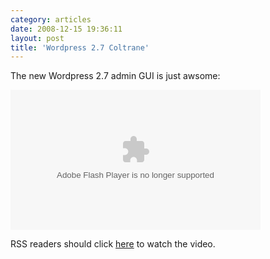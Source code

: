 ```yaml
---
category: articles
date: 2008-12-15 19:36:11
layout: post
title: 'Wordpress 2.7 Coltrane'
---
```


<p>The new Wordpress 2.7 admin GUI is just awsome:</p>

<embed src="http://v.wordpress.com/hFr8Nyar" type="application/x-shockwave-flash" width="400" height="224" allowscriptaccess="always" allowfullscreen="true" /><p>RSS readers should click <a href="//joaobordalo.com">here</a> to watch the video.</p>
